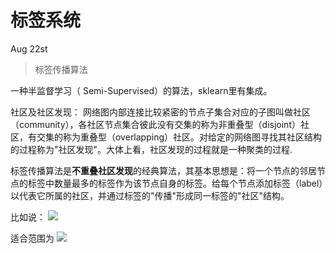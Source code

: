 # 标签系统

Aug 22st

> 标签传播算法

一种半监督学习（ Semi-Supervised）的算法，sklearn里有集成。

社区及社区发现： 网络图内部连接比较紧密的节点子集合对应的子图叫做社区（community），各社区节点集合彼此没有交集的称为非重叠型（disjoint）社区，有交集的称为重叠型（overlapping）社区。对给定的网络图寻找其社区结构的过程称为"社区发现"。大体上看，社区发现的过程就是一种聚类的过程.

标签传播算法是**不重叠社区发现**的经典算法，其基本思想是：将一个节点的邻居节点的标签中数量最多的标签作为该节点自身的标签。给每个节点添加标签（label）以代表它所属的社区，并通过标签的"传播"形成同一标签的"社区"结构。

比如说： ![](https://i.loli.net/2017/08/22/599bc7672742d.png)

适合范围为 ![](https://i.loli.net/2017/08/22/599bcc571e4b4.png)
